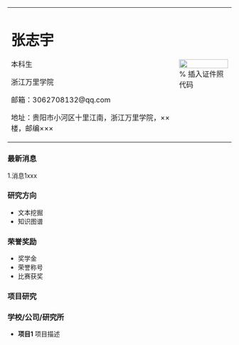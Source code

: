 <table border="0">
  <tr>
    <td width="75%">
      <h1>张志宇</h1>
      </p></b>本科生</b></p>
      </p></b>浙江万里学院</b></p>
      </p></b>邮箱：3062708132@qq.com</b></p>
      </p></b>地址：贵阳市小河区十里江南，浙江万里学院，××楼，邮编×××</b></p>
    </td>
    <td width="25%">
      <img src="/zhengjianzhao.jpg" width="100%">      % 插入证件照代码
    </td>
  </tr>
</table>
 
 ### 最新消息
 1.消息1xxx
 
 ### 研究方向
 - 文本挖掘
 - 知识图谱
 
 ### 荣誉奖励
 - 奖学金
 - 荣誉称号
 - 比赛获奖
 
 ### 项目研究
 ### 学校/公司/研究所
 - **项目1**
 项目描述
 
